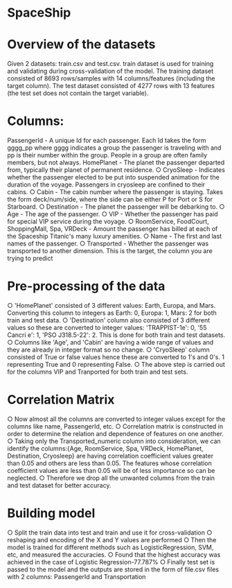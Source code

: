 # SpaceShip

# Overview of the datasets
Given 2 datasets: train.csv and test.csv.
train dataset is used for training and validating during cross-validation of the model.
The training dataset consisted of 8693 rows/samples with 14 columns/features (including the target column). The test dataset consisted of 4277 rows with 13 features (the test set does not contain the target variable).

# Columns:
PassengerId - A unique Id for each passenger. Each Id takes the form gggg_pp
where gggg indicates a group the passenger is traveling with and pp is their
number within the group. People in a group are often family members, but not
always.
HomePlanet - The planet the passenger departed from, typically their planet of
permanent residence.
○ CryoSleep - Indicates whether the passenger elected to be put into suspended
animation for the duration of the voyage. Passengers in cryosleep are confined to
their cabins.
○ Cabin - The cabin number where the passenger is staying. Takes the form
deck/num/side, where the side can be either P for Port or S for Starboard.
○ Destination - The planet the passenger will be debarking to.
○ Age - The age of the passenger.
○ VIP - Whether the passenger has paid for special VIP service during the voyage.
○ RoomService, FoodCourt, ShoppingMall, Spa, VRDeck - Amount the passenger
has billed at each of the Spaceship Titanic's many luxury amenities.
○ Name - The first and last names of the passenger.
○ Transported - Whether the passenger was transported to another dimension.
This is the target, the column you are trying to predict

# Pre-processing of the data
○ 'HomePlanet' consisted of 3 different values: Earth, Europa, and Mars. Converting this column to integers as Earth: 0, Europa: 1, Mars: 2 for both train and test data.
○ 'Destination' column also consisted of 3 different values so these are converted to integer values: 'TRAPPIST-1e': 0, '55 Cancri e': 1, 'PSO J318.5-22': 2. This is done for both train and test datasets.
○ Columns like 'Age', and 'Cabin' are having a wide range of values and they are already in integer format so no change.
○ 'CryoSleep' column consisted of True or false values hence these are converted to 1's and 0's. 1 representing True and 0 representing False.
○ The above step is carried out for the columns VIP and Tranported for both train and test sets.

# Correlation Matrix
○ Now almost all the columns are converted to integer values except for the columns like name, PassengerId, etc. 
○ Correlation matrix is constructed in order to determine the relation and dependence of features on one another.
○ Taking only the Transported_numeric column into consideration, we can identify the columns:{Age, RoomService, Spa, VRDeck, HomePlanet, Destination, Cryosleep} are having correlation coefficient values greater than 0.05 and others are less than 0.05. The features whose correlation coefficient values are less than 0.05 will be of less importance so can be neglected. 
○ Therefore we drop all the unwanted columns from the train and test dataset for better accuracy.

# Building model
○ Split the train data into test and train and use it for cross-validation
○ reshaping and encoding of the X and Y values are performed
○ Then the model is trained for different methods such as LogisticRegression, SVM, etc, and measured the accuracies.
○ Found that the highest accuracy was achieved in the case of Logistic Regression-77.787%
○ Finally test set is passed to the model and the outputs are stored in the form of file.csv files with 2 columns: PassengerId and Transportation
